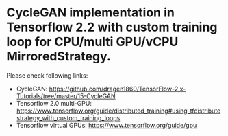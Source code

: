 # CycleGAN implementation in Tensorflow 2.2 with custom training loop for CPU/multi GPU/vCPU MirroredStrategy.

Please check following links:
* CycleGAN: https://github.com/dragen1860/TensorFlow-2.x-Tutorials/tree/master/15-CycleGAN
* Tensorflow 2.0 multi-GPU: https://www.tensorflow.org/guide/distributed_training#using_tfdistributestrategy_with_custom_training_loops
* Tensorflow virtual GPUs: https://www.tensorflow.org/guide/gpu

